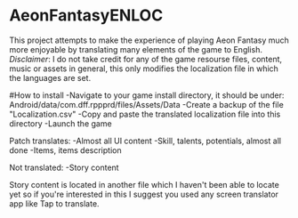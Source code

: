 # AeonFantasyENLOC
This project attempts to make the experience of playing Aeon Fantasy much more enjoyable by translating many elements of the game to English.
*Disclaimer*: I do not take credit for any of the game resourse files, content, music or assets in general, this only modifies the localization file in which the languages are set.

#How to install
-Navigate to your game install directory, it should be under: Android/data/com.dff.rppprd/files/Assets/Data
-Create a backup of the file "Localization.csv"
-Copy and paste the translated localization file into this directory
-Launch the game

Patch translates:
-Almost all UI content
-Skill, talents, potentials, almost all done
-Items, items description

Not translated:
-Story content

Story content is located in another file which I haven't been able to locate yet so if you're interested in this
I suggest you used any screen translator app like Tap to translate.
